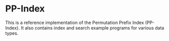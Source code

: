 # PP-Index

This is a reference implementation of the Permutation Prefix Index (PP-Index).
It also contains index and search example programs for various data types.
